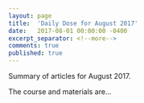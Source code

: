```yaml
---
layout: page
title:  'Daily Dose for August 2017'
date:   2017-08-01 00:00:00 -0400
excerpt_separator: <!--more-->
comments: true
published: true
---
```


Summary of articles for August 2017.

<!--more-->

The course and materials are...

